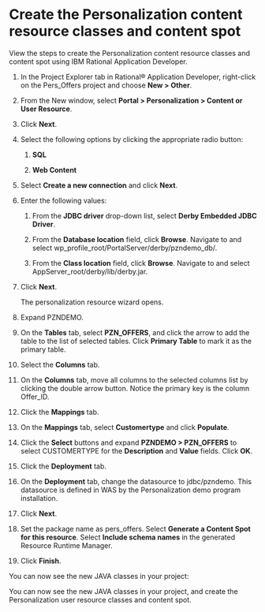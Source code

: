 # Create the Personalization content resource classes and content spot

View the steps to create the Personalization content resource classes and content spot using IBM Rational Application Developer.

1.  In the Project Explorer tab in Rational® Application Developer, right-click on the Pers_Offers project and choose **New > Other**.

2.  From the New window, select **Portal > Personalization > Content or User Resource**.

3.  Click **Next**.

4.  Select the following options by clicking the appropriate radio button:

    1.  **SQL**

    2.  **Web Content**

5.  Select **Create a new connection** and click **Next**.

6.  Enter the following values:

    1.  From the **JDBC driver** drop-down list, select **Derby Embedded JDBC Driver**.

    2.  From the **Database location** field, click **Browse**. Navigate to and select wp_profile_root/PortalServer/derby/pzndemo_db/.

    3.  From the **Class location** field, click **Browse**. Navigate to and select AppServer_root/derby/lib/derby.jar.

7.  Click **Next**.

    The personalization resource wizard opens.

8.  Expand PZNDEMO.

9.  On the **Tables** tab, select **PZN_OFFERS**, and click the arrow to add the table to the list of selected tables. Click **Primary Table** to mark it as the primary table.

10. Select the **Columns** tab.

11. On the **Columns** tab, move all columns to the selected columns list by clicking the double arrow button. Notice the primary key is the column Offer_ID.

12. Click the **Mappings** tab.

13. On the **Mappings** tab, select **Customertype** and click **Populate**.

14. Click the **Select** buttons and expand **PZNDEMO > PZN_OFFERS** to select CUSTOMERTYPE for the **Description** and **Value** fields. Click **OK**.

15. Click the **Deployment** tab.

16. On the **Deployment** tab, change the datasource to jdbc/pzndemo. This datasource is defined in WAS by the Personalization demo program installation.

17. Click **Next**.

18. Set the package name as pers_offers. Select **Generate a Content Spot for this resource**. Select **Include schema names** in the generated Resource Runtime Manager.

19. Click **Finish**.


You can now see the new JAVA classes in your project:

You can now see the new JAVA classes in your project, and create the Personalization user resource classes and content spot.



